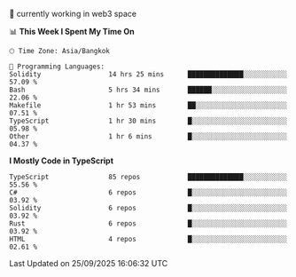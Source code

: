 🔭 currently working in web3 space

<!--START_SECTION:waka-->
📊 **This Week I Spent My Time On** 

```text
🕑︎ Time Zone: Asia/Bangkok

💬 Programming Languages: 
Solidity                 14 hrs 25 mins      ██████████████░░░░░░░░░░░   57.09 % 
Bash                     5 hrs 34 mins       ██████░░░░░░░░░░░░░░░░░░░   22.06 % 
Makefile                 1 hr 53 mins        ██░░░░░░░░░░░░░░░░░░░░░░░   07.51 % 
TypeScript               1 hr 30 mins        █░░░░░░░░░░░░░░░░░░░░░░░░   05.98 % 
Other                    1 hr 6 mins         █░░░░░░░░░░░░░░░░░░░░░░░░   04.37 % 
```

**I Mostly Code in TypeScript** 

```text
TypeScript               85 repos            ██████████████░░░░░░░░░░░   55.56 % 
C#                       6 repos             █░░░░░░░░░░░░░░░░░░░░░░░░   03.92 % 
Solidity                 6 repos             █░░░░░░░░░░░░░░░░░░░░░░░░   03.92 % 
Rust                     6 repos             █░░░░░░░░░░░░░░░░░░░░░░░░   03.92 % 
HTML                     4 repos             █░░░░░░░░░░░░░░░░░░░░░░░░   02.61 % 
```




 Last Updated on 25/09/2025 16:06:32 UTC
<!--END_SECTION:waka-->
